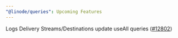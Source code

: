 ```yaml
---
"@linode/queries": Upcoming Features
---
```


Logs Delivery Streams/Destinations update useAll queries ([#12802](https://github.com/linode/manager/pull/12802))
